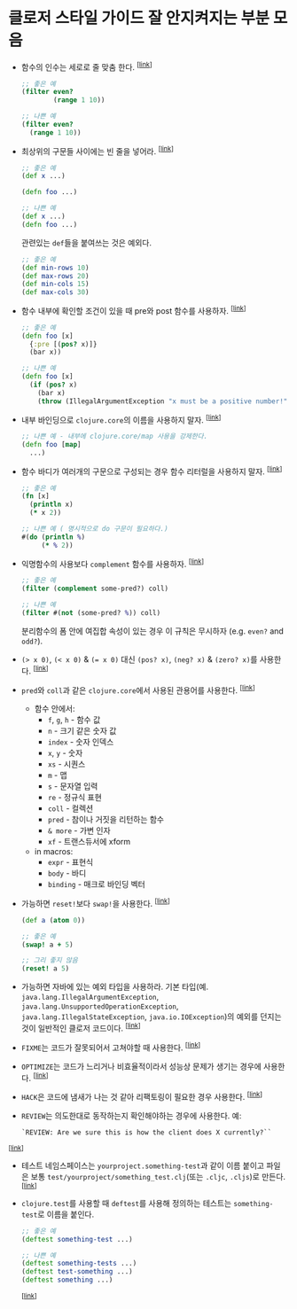 # 클로저 스타일 가이드 잘 안지켜지는 부분 모음

* <a name="vertically-align-fn-args"></a>
  함수의 인수는 세로로 줄 맞춤 한다.
<sup>[[link](#vertically-align-fn-args)]</sup>

    ```Clojure
    ;; 좋은 예
    (filter even?
            (range 1 10))

    ;; 나쁜 예
    (filter even?
      (range 1 10))
    ```

* <a name="empty-lines-between-top-level-forms"></a>
  최상위의 구문들 사이에는 빈 줄을 넣어라.
<sup>[[link](#empty-lines-between-top-level-forms)]</sup>

    ```Clojure
    ;; 좋은 예
    (def x ...)

    (defn foo ...)

    ;; 나쁜 예
    (def x ...)
    (defn foo ...)
    ```

    관련있는 `def`들을 붙여쓰는 것은 예외다.

    ```Clojure
    ;; 좋은 예
    (def min-rows 10)
    (def max-rows 20)
    (def min-cols 15)
    (def max-cols 30)
    ```

* <a name="pre-post-conditions"></a>
  함수 내부에 확인할 조건이 있을 때 pre와 post 함수를 사용하자.
<sup>[[link](#pre-post-conditions)]</sup>

    ```Clojure
    ;; 좋은 예
    (defn foo [x]
      {:pre [(pos? x)]}
      (bar x))

    ;; 나쁜 예
    (defn foo [x]
      (if (pos? x)
        (bar x)
        (throw (IllegalArgumentException "x must be a positive number!")))
    ```

* <a name="dont-shadow-clojure-core"></a>
  내부 바인딩으로 `clojure.core`의 이름을 사용하지 말자.
<sup>[[link](#dont-shadow-clojure-core)]</sup>

    ```Clojure
    ;; 나쁜 예 - 내부에 clojure.core/map 사용을 강제한다.
    (defn foo [map]
      ...)
    ```

* <a name="no-multiple-forms-fn-literals"></a>
  함수 바디가 여러개의 구문으로 구성되는 경우 함수 리터럴을 사용하지 말자.
<sup>[[link](#no-multiple-forms-fn-literals)]</sup>

    ```Clojure
    ;; 좋은 예
    (fn [x]
      (println x)
      (* x 2))

    ;; 나쁜 예 ( 명시적으로 do 구문이 필요하다.)
    #(do (println %)
         (* % 2))
    ```

* <a name="complement"></a>
  익명함수의 사용보다 `complement` 함수를 사용하자.
<sup>[[link](#complement)]</sup>

    ```Clojure
    ;; 좋은 예
    (filter (complement some-pred?) coll)

    ;; 나쁜 예
    (filter #(not (some-pred? %)) coll)
    ```

    분리함수의 폼 안에 여집합 속성이 있는 경우 이 규칙은 무시하자 (e.g. `even?` and `odd?`).

* <a name="pos-and-neg"></a>
  `(> x 0)`, `(< x 0)` & `(= x 0)` 대신 `(pos? x)`, `(neg? x)` & `(zero? x)`를 사용한다.
<sup>[[link](#pos-and-neg)]</sup>



* <a name="idiomatic-names"></a>
  `pred`와 `coll`과 같은 `clojure.core`에서 사용된 관용어를 사용한다.
<sup>[[link](#idiomatic-names)]</sup>

    * 함수 안에서:
        * `f`, `g`, `h` - 함수 값
        * `n` - 크기 같은 숫자 값
        * `index` - 숫자 인덱스
        * `x`, `y` - 숫자
        * `xs` - 시퀀스
        * `m` - 맵
        * `s` - 문자열 입력
        * `re` - 정규식 표현
        * `coll` - 컬렉션
        * `pred` - 참이나 거짓을 리턴하는 함수
        * `& more` - 가변 인자
        * `xf` - 트랜스듀서에 xform
    * in macros:
        * `expr` - 표현식
        * `body` - 바디
        * `binding` - 매크로 바인딩 벡터


* <a name="atoms-prefer-swap-over-reset"></a>
  가능하면 `reset!`보다 `swap!`을 사용한다.
<sup>[[link](#atoms-prefer-swap-over-reset)]</sup>

    ```Clojure
    (def a (atom 0))

    ;; 좋은 예
    (swap! a + 5)

    ;; 그리 좋지 않음
    (reset! a 5)
    ```

* <a name="reuse-existing-exception-types"></a>
  가능하면 자바에 있는 예외 타입을 사용하라. 기본 타입(예. `java.lang.IllegalArgumentException`,
  `java.lang.UnsupportedOperationException`,
  `java.lang.IllegalStateException`, `java.io.IOException`)의 예외를 던지는 것이
  일반적인 클로저 코드이다.
<sup>[[link](#reuse-existing-exception-types)]</sup>



* <a name="fixme"></a>
  `FIXME`는 코드가 잘못되어서 고쳐야할 때 사용한다.
<sup>[[link](#fixme)]</sup>

* <a name="optimize"></a>
  `OPTIMIZE`는 코드가 느리거나 비효율적이라서 성능상 문제가 생기는 경우에 사용한다.
<sup>[[link](#optimize)]</sup>

* <a name="hack"></a>
  `HACK`은 코드에 냄새가 나는 것 같아 리팩토링이 필요한 경우 사용한다.
<sup>[[link](#hack)]</sup>

* <a name="review"></a>
  `REVIEW`는 의도한대로 동작하는지 확인해야하는 경우에 사용한다.
  예:
  ```
  `REVIEW: Are we sure this is how the client does X currently?``
  ```
<sup>[[link](#review)]</sup>


* <a name="test-ns-naming"></a>
  테스트 네임스페이스는 `yourproject.something-test`과 같이 이름 붙이고 파일은 보통
  `test/yourproject/something_test.clj`(또는 `.cljc`, `.cljs`)로 만든다.
  <sup>[[link](#test-ns-naming)]</sup>

* <a name="test-naming"></a>`clojure.test`를 사용할 때 `deftest`를 사용해 정의하는 테스트는
  `something-test`로 이름을 붙인다.
  ```clojure
  ;; 좋은 예
  (deftest something-test ...)

  ;; 나쁜 예
  (deftest something-tests ...)
  (deftest test-something ...)
  (deftest something ...)
  ```
  <sup>[[link](#test-naming)]</sup>            
